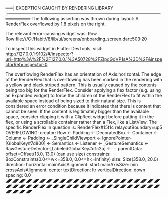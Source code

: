 ══╡ EXCEPTION CAUGHT BY RENDERING LIBRARY ╞═════════════════════════════════════════════════════════
The following assertion was thrown during layout:
A RenderFlex overflowed by 1.8 pixels on the right.

The relevant error-causing widget was:
  Row Row:file:///C:/HabitV8/lib/ui/screens/onboarding_screen.dart:503:20

To inspect this widget in Flutter DevTools, visit:
http://127.0.0.1:9102/#/inspector?uri=http%3A%2F%2F127.0.0.1%3A50728%2FZIpdGdVP1sA%3D%2F&inspectorRef=inspector-0

The overflowing RenderFlex has an orientation of Axis.horizontal.
The edge of the RenderFlex that is overflowing has been marked in the rendering with a yellow and
black striped pattern. This is usually caused by the contents being too big for the RenderFlex.
Consider applying a flex factor (e.g. using an Expanded widget) to force the children of the
RenderFlex to fit within the available space instead of being sized to their natural size.
This is considered an error condition because it indicates that there is content that cannot be
seen. If the content is legitimately bigger than the available space, consider clipping it with a
ClipRect widget before putting it in the flex, or using a scrollable container rather than a Flex,
like a ListView.
The specific RenderFlex in question is: RenderFlex#15f1c relayoutBoundary=up5 OVERFLOWING:
  creator: Row ← Padding ← DecoratedBox ← Container ← Column ← Padding ← _SingleChildViewport ←
    IgnorePointer-[GlobalKey#7d800] ← Semantics ← Listener ← _GestureSemantics ←
    RawGestureDetector-[LabeledGlobalKey<RawGestureDetectorState>#d1c2a] ← ⋯
  parentData: offset=Offset(13.0, 13.0) (can use size)
  constraints: BoxConstraints(0.0<=w<=358.0, 0.0<=h<=Infinity)
  size: Size(358.0, 20.0)
  direction: horizontal
  mainAxisAlignment: start
  mainAxisSize: min
  crossAxisAlignment: center
  textDirection: ltr
  verticalDirection: down
  spacing: 0.0
◢◤◢◤◢◤◢◤◢◤◢◤◢◤◢◤◢◤◢◤◢◤◢◤◢◤◢◤◢◤◢◤◢◤◢◤◢◤◢◤◢◤◢◤◢◤◢◤◢◤◢◤◢◤◢◤◢◤◢◤◢◤◢◤◢◤◢◤◢◤◢◤◢◤◢◤◢◤◢◤◢◤◢◤◢◤◢◤◢◤◢◤◢◤◢◤◢◤◢◤